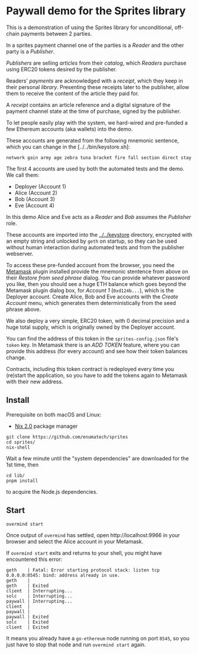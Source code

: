 # Paywall demo for the Sprites library

This is a demonstration of using the Sprites library for
unconditional, off-chain payments between 2 parties.

In a sprites payment channel one of the parties is a _Reader_
and the other party is a _Publisher_.

_Publishers_ are selling _articles_ from their _catalog_, which _Readers_
purchase using ERC20 tokens desired by the publisher.

Readers' _payments_ are acknowledged with a _receipt_, which they keep in
their personal _library_. Presenting these receipts later to the publisher,
allow them to receive the content of the article they paid for.

A _receipt_ contains an article reference and a digital signature of the
payment channel state at the time of purchase, signed by the publisher.

To let people easily play with the system, we hard-wired and pre-funded
a few Ethereum accounts (aka wallets) into the demo.

These accounts are generated from the following mnemonic sentence,
which you can change in the [../../bin/keystore.sh]:

```
network gain army age zebra tuna bracket fire fall section direct stay
```

The first 4 accounts are used by both the automated tests and the demo.
We call them:

* Deployer (Account 1)
* Alice (Account 2)
* Bob (Account 3)
* Eve (Account 4)

In this demo Alice and Eve acts as a _Reader_ and _Bob_ assumes the
_Publisher_ role.

These accounts are imported into the [../../keystore](../../keystore)
directory, encrypted with an empty string and unlocked by `geth`
on startup, so they can be used without human interaction during
automated tests and from the publisher webserver.

To access these pre-funded account from the browser, you need the
[Metamask](https://metamask.io) plugin installed provide the
mnemonic stentence from above on their _Restore from seed phrase_
dialog. You can provide whatever password you like, then you should see
a huge ETH balance which goes beyond the Metamask plugin dialog box,
for _Account 1_ (`0xd124b...`), which is the Deployer account.
Create Alice, Bob and Eve accounts with the _Create Account_ menu,
which generates them deterministically from the seed phrase above.

We also deploy a very simple, ERC20 token, with 0 decimal precision
and a huge total supply, which is originally owned by the Deployer account.

You can find the address of this token in the `sprites-config.json` file's
`token` key. In Metamask there is an _ADD TOKEN_ feature, where you
can provide this address (for every account) and see how their token balances
change.

Contracts, including this token contract is redeployed every time you (re)start
the application, so you have to add the tokens again to Metamask with their new
address.

## Install

Prerequisite on both macOS and Linux:
- [Nix 2.0](https://nixos.org/nix/) package manager

```
git clone https://github.com/enumatech/sprites
cd sprites/
nix-shell
```

Wait a few minute until the "system dependencies" are downloaded for the
1st time, then

```
cd lib/
pnpm install
```

to acquire the Node.js dependencies.

## Start

```
overmind start
```

Once output of `overmind` has settled, open http://localhost:9966 in
your browser and select the Alice account in your Metamask.

If `overmind start` exits and returns to your shell, you might have
encountered this error:

```
geth    | Fatal: Error starting protocol stack: listen tcp 0.0.0.0:8545: bind: address already in use.
geth    |
geth    | Exited
client  | Interrupting...
solc    | Interrupting...
paywall | Interrupting...
client  |
paywall |
paywall | Exited
solc    | Exited
client  | Exited
```

It means you already have a `go-ethereum` node running on port `8545`,
so you just have to stop that node and run `overmind start` again.
